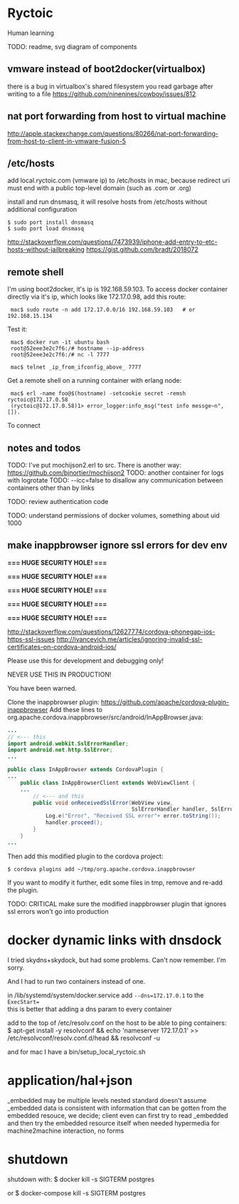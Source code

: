 Ryctoic
===================

Human learning

 TODO: readme, svg diagram of components

vmware instead of boot2docker(virtualbox)
-----------------------------------------
there is a bug in virtualbox's shared filesystem
you read garbage after writing to a file
https://github.com/ninenines/cowboy/issues/812

nat port forwarding from host to virtual machine
--------------------------------------------------
http://apple.stackexchange.com/questions/80266/nat-port-forwarding-from-host-to-client-in-vmware-fusion-5

/etc/hosts
------------
add local.ryctoic.com (vmware ip) to /etc/hosts in mac, because redirect uri must end with a public top-level domain (such as .com or .org)

install and run dnsmasq, it will resolve hosts from /etc/hosts without additional configuration
```
$ sudo port install dnsmasq
$ sudo port load dnsmasq
```
http://stackoverflow.com/questions/7473939/iphone-add-entry-to-etc-hosts-without-jailbreaking
https://gist.github.com/bradt/2018072

remote shell
------------

I'm using boot2docker, it's ip is 192.168.59.103.
To access docker container directly via it's ip, which looks like 172.17.0.98, add this route:

     mac$ sudo route -n add 172.17.0.0/16 192.168.59.103   # or 192.168.15.134

Test it:

     mac$ docker run -it ubuntu bash
     root@52eee3e2c7f6:/# hostname --ip-address
     root@52eee3e2c7f6:/# nc -l 7777

     mac$ telnet _ip_from_ifconfig_above_ 7777

Get a remote shell on a running container with erlang node:

     mac$ erl -name foo@$(hostname) -setcookie secret -remsh ryctoic@172.17.0.58
     (ryctoic@172.17.0.58)1> error_logger:info_msg("test info messge~n", []).

     
To connect
     
notes and todos
--------------

 TODO: I've put mochijson2.erl to src. There is another way: https://github.com/bjnortier/mochijson2
 TODO: another container for logs with logrotate
 TODO: --icc=false to disallow any communication between containers other than by links

 TODO: review authentication code

 TODO: understand permissions of docker volumes, something about uid 1000


 
make inappbrowser ignore ssl errors for dev env
--------------------------------------

**=== HUGE SECURITY HOLE! ===**

**=== HUGE SECURITY HOLE! ===**

**=== HUGE SECURITY HOLE! ===**

**=== HUGE SECURITY HOLE! ===**

**=== HUGE SECURITY HOLE! ===**

http://stackoverflow.com/questions/12627774/cordova-phonegap-ios-https-ssl-issues
http://ivancevich.me/articles/ignoring-invalid-ssl-certificates-on-cordova-android-ios/

Please use this for development and debugging only!

NEVER USE THIS IN PRODUCTION!

You have been warned.

Clone the inappbrowser plugin: https://github.com/apache/cordova-plugin-inappbrowser
Add these lines to org.apache.cordova.inappbrowser/src/android/InAppBrowser.java:

```java
...
// <--- this
import android.webkit.SslErrorHandler;
import android.net.http.SslError;
...

public class InAppBrowser extends CordovaPlugin {
...
    public class InAppBrowserClient extends WebViewClient {
    ...
        // <--- and this 
        public void onReceivedSslError(WebView view,
                                       SslErrorHandler handler, SslError error) {
            Log.e("Error", "Received SSL error"+ error.toString());
            handler.proceed();
        }
    }
...
```

Then add this modified plugin to the cordova project:

```
$ cordova plugins add ~/tmp/org.apache.cordova.inappbrowser
```

If you want to modify it further, edit some files in tmp, remove and re-add the plugin.


TODO: CRITICAL make sure the modified inappbrowser plugin that ignores ssl errors won't go into production



# docker dynamic links with dnsdock

I tried skydns+skydock, but had some problems. Can't now remember. I'm sorry.

And I had to run two containers instead of one.

in /lib/systemd/system/docker.service add `--dns=172.17.0.1` to the `ExecStart=`        
this is better that adding a dns param to every container

add to the top of /etc/resolv.conf on the host to be able to ping containers:
$ apt-get install -y resolvconf && echo 'nameserver 172.17.0.1' >> /etc/resolvconf/resolv.conf.d/head && resolvconf -u


and for mac I have a bin/setup_local_ryctoic.sh


# application/hal+json

_embedded may be multiple levels nested
standard doesn't assume _embedded data is consistent with information that can be gotten from the embedded resouce, we decide; client even can first try to read _embedded and then try the embedded resource itself when needed
hypermedia for machine2machine interaction, no forms



# shutdown

shutdown with: $ docker kill -s SIGTERM postgres   

or $ docker-compose kill -s SIGTERM postgres
